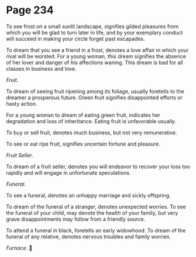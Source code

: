 # Page 234
To see frost on a small sunlit landscape, signifies gilded
pleasures from which you will be glad to turn later in life,
and by your exemplary conduct will succeed in making your circle
forget past escapades.


To dream that you see a friend in a frost, denotes a love affair
in which your rival will be worsted. For a young woman, this dream
signifies the absence of her lover and danger of his affections waning.
This dream is bad for all classes in business and love.


_Fruit_.


To dream of seeing fruit ripening among its foliage,
usually foretells to the dreamer a prosperous future.
Green fruit signifies disappointed efforts or hasty action.


For a young woman to dream of eating green fruit, indicates her degradation
and loss of inheritance. Eating fruit is unfavorable usually.


To buy or sell fruit, denotes much business, but not very remunerative.


To see or eat ripe fruit, signifies uncertain fortune and pleasure.


_Fruit Seller_.


To dream of a fruit seller, denotes you will endeavor to recover your loss
too rapidly and will engage in unfortunate speculations.


_Funeral_.


To see a funeral, denotes an unhappy marriage and sickly offspring.


To dream of the funeral of a stranger, denotes unexpected worries.
To see the funeral of your child, may denote the health of your family,
but very grave disappointments may follow from a friendly source.


To attend a funeral in black, foretells an early widowhood.
To dream of the funeral of any relative, denotes nervous troubles
and family worries.


_Furnace_.

